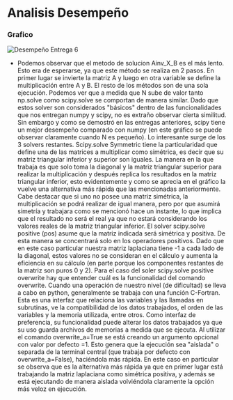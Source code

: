 
# Analisis Desempeño

### Grafico
![Desempeño Entrega 6](https://user-images.githubusercontent.com/43649125/90345901-a2861f80-dff2-11ea-94fc-07226e50ea0d.png)

* Podemos observar que el metodo de solucion Ainv_X_B es el más lento. Esto era de esperarse, ya que este método se realiza en 2 pasos. En primer lugar se invierte la matriz A y luego en otra variable se define la multiplicación entre A y B.
El resto de los métodos son de una sola ejecución. Podemos ver que a medida que N sube de valor tanto np.solve como scipy.solve se comportan de manera similar. Dado que estos solver son considerados "básicos" dentro de las funcionalidades que nos entregan numpy y scipy, no es extraño observar cierta similitud. Sin embargo y como se demostró en las entregas anteriores, scipy tiene un mejor desempeño comparado con numpy (en este gráfico se puede observar claramente cuando N es pequeño).
Lo interesante surge de los 3 solvers restantes. Scipy.solve Symmetric tiene la particularidad que define una de las matrices a multiplicar como simétrica, es decir que su matriz triangular inferior y superior son iguales. La manera en la que trabaja es que solo toma la diagonal y la matriz triangular superior para realizar la multiplicación y después replica los resultados en la matriz triangular inferior, esto evidentemente y como se aprecia en el gráfico la vuelve una alternativa más rápida que las mencionadas anteriormente. Cabe destacar que si uno no posee una matriz simétrica, la multiplicación se podrá realizar de igual manera, pero por que asumirá simetría y trabajara como se mencionó hace un instante, lo que implica que el resultado no será el real ya que no estará considerando los valores reales de la matriz triangular inferior.
El solver scipy.solve positive (pos) asume que la matriz indicada será simétrica y positiva. De esta manera se concentrará solo en los operadores positivos. Dado que en este caso particular nuestra matriz laplaciana tiene -1 a cada lado de la diagonal, estos valores no se consideran en el cálculo y aumenta la eficiencia en su cálculo (en parte porque los componentes restantes de la matriz son puros 0 y 2). Para el caso del soler scipy.solve positive overwrite hay que entender cuál es la funcionalidad del comando overwrite.
Cuando una operación de nuestro nivel (de dificultad) se lleva a cabo en python, generalmente se trabaja con una función C-Fortran. Esta es una interfaz que relaciona las variables y las llamadas en subrutinas, ve la compatibilidad de los datos trabajados, el orden de las variables y la memoria utilizada, entre otros. Como interfaz de preferencia, su funcionalidad puede alterar los datos trabajados ya que su uso guarda archivos de memorias a medida que se ejecuta. Al utilizar el comando overwrite_a=True se está creando un argumento opcional con valor por defecto =1. Esto genera que la ejecución sea "aislada" o separada de la terminal central (que trabaja por defecto con overwrite_a=False), haciéndola más rápida. En este caso en particular se observa que es la alternativa más rápida ya que en primer lugar está trabajando la matriz laplaciana como simétrica positiva, y además se está ejecutando de manera aislada volviéndola claramente la opción más veloz en ejecución.

